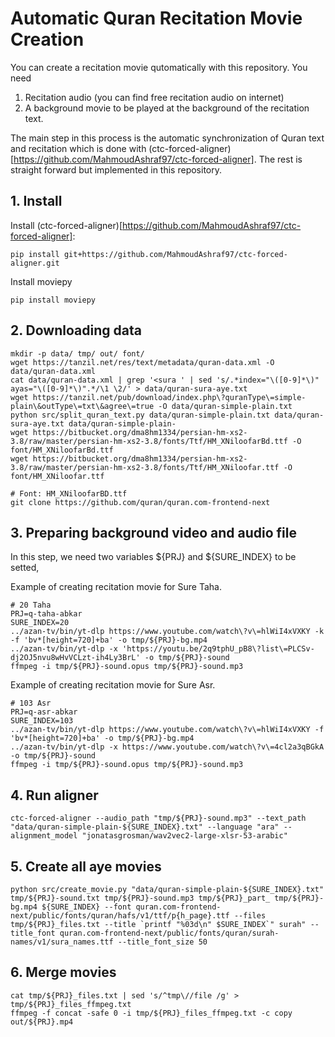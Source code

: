 # Automatic Quran Recitation Movie Creation
You can create a recitation movie qutomatically with this repository. You need 
  1) Recitation audio (you can find free recitation audio on internet) 
  2) A background movie to be played at the background of the recitation text.

The main step in this process is the automatic synchronization of Quran text and recitation which is done with 
(ctc-forced-aligner)[https://github.com/MahmoudAshraf97/ctc-forced-aligner]. The rest is straight forward but implemented in this repository.

## 1. Install
Install (ctc-forced-aligner)[https://github.com/MahmoudAshraf97/ctc-forced-aligner]:
```
pip install git+https://github.com/MahmoudAshraf97/ctc-forced-aligner.git
```

Install moviepy
```
pip install moviepy
```

## 2. Downloading data
```
mkdir -p data/ tmp/ out/ font/
wget https://tanzil.net/res/text/metadata/quran-data.xml -O data/quran-data.xml
cat data/quran-data.xml | grep '<sura ' | sed 's/.*index="\([0-9]*\)" ayas="\([0-9]*\)".*/\1 \2/' > data/quran-sura-aye.txt
wget https://tanzil.net/pub/download/index.php\?quranType\=simple-plain\&outType\=txt\&agree\=true -O data/quran-simple-plain.txt
python src/split_quran_text.py data/quran-simple-plain.txt data/quran-sura-aye.txt data/quran-simple-plain-
wget https://bitbucket.org/dma8hm1334/persian-hm-xs2-3.8/raw/master/persian-hm-xs2-3.8/fonts/Ttf/HM_XNiloofarBd.ttf -O font/HM_XNiloofarBd.ttf
wget https://bitbucket.org/dma8hm1334/persian-hm-xs2-3.8/raw/master/persian-hm-xs2-3.8/fonts/Ttf/HM_XNiloofar.ttf -O font/HM_XNiloofar.ttf

# Font: HM_XNiloofarBD.ttf
git clone https://github.com/quran/quran.com-frontend-next
```

## 3. Preparing background video and audio file
In this step, we need two variables ${PRJ} and ${SURE_INDEX} to be setted, 

Example of creating recitation movie for Sure Taha.
```
# 20 Taha
PRJ=q-taha-abkar
SURE_INDEX=20
../azan-tv/bin/yt-dlp https://www.youtube.com/watch\?v\=hlWiI4xVXKY -k  -f 'bv*[height=720]+ba' -o tmp/${PRJ}-bg.mp4
../azan-tv/bin/yt-dlp -x 'https://youtu.be/2q9tphU_pB8\?list\=PLCSv-dj2OJ5nvu8wHvVCLzt-ih4Ly3BrL' -o tmp/${PRJ}-sound
ffmpeg -i tmp/${PRJ}-sound.opus tmp/${PRJ}-sound.mp3
```

Example of creating recitation movie for Sure Asr.
```
# 103 Asr
PRJ=q-asr-abkar
SURE_INDEX=103
../azan-tv/bin/yt-dlp https://www.youtube.com/watch\?v\=hlWiI4xVXKY -f 'bv*[height=720]+ba' -o tmp/${PRJ}-bg.mp4
../azan-tv/bin/yt-dlp -x https://www.youtube.com/watch\?v\=4cl2a3qBGkA -o tmp/${PRJ}-sound
ffmpeg -i tmp/${PRJ}-sound.opus tmp/${PRJ}-sound.mp3
```

## 4. Run aligner
```
ctc-forced-aligner --audio_path "tmp/${PRJ}-sound.mp3" --text_path "data/quran-simple-plain-${SURE_INDEX}.txt" --language "ara" --alignment_model "jonatasgrosman/wav2vec2-large-xlsr-53-arabic"
```

## 5. Create all aye movies
```
python src/create_movie.py "data/quran-simple-plain-${SURE_INDEX}.txt" tmp/${PRJ}-sound.txt tmp/${PRJ}-sound.mp3 tmp/${PRJ}_part_ tmp/${PRJ}-bg.mp4 ${SURE_INDEX} --font quran.com-frontend-next/public/fonts/quran/hafs/v1/ttf/p{h_page}.ttf --files tmp/${PRJ}_files.txt --title `printf "%03d\n" $SURE_INDEX`" surah" --title_font quran.com-frontend-next/public/fonts/quran/surah-names/v1/sura_names.ttf --title_font_size 50
```

## 6. Merge movies
```
cat tmp/${PRJ}_files.txt | sed 's/^tmp\//file /g' > tmp/${PRJ}_files_ffmpeg.txt
ffmpeg -f concat -safe 0 -i tmp/${PRJ}_files_ffmpeg.txt -c copy out/${PRJ}.mp4
```

